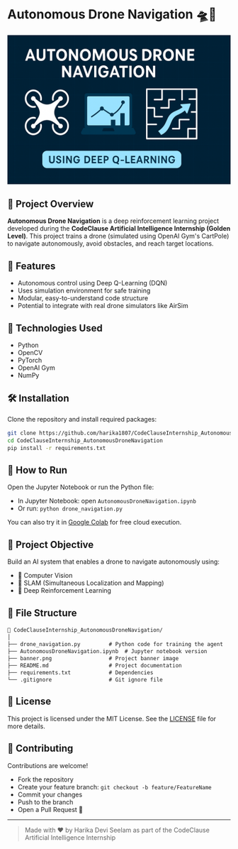 
# Autonomous Drone Navigation 🛸🤖

![Banner](banner.png)

## 🚀 Project Overview
**Autonomous Drone Navigation** is a deep reinforcement learning project developed during the **CodeClause Artificial Intelligence Internship (Golden Level)**. This project trains a drone (simulated using OpenAI Gym's CartPole) to navigate autonomously, avoid obstacles, and reach target locations.

## 📌 Features
- Autonomous control using Deep Q-Learning (DQN)
- Uses simulation environment for safe training
- Modular, easy-to-understand code structure
- Potential to integrate with real drone simulators like AirSim

## 🧠 Technologies Used
- Python
- OpenCV
- PyTorch
- OpenAI Gym
- NumPy

## 🛠️ Installation

Clone the repository and install required packages:

```bash
git clone https://github.com/harika1807/CodeClauseInternship_AutonomousDroneNavigation.git
cd CodeClauseInternship_AutonomousDroneNavigation
pip install -r requirements.txt
```

## 🧪 How to Run

Open the Jupyter Notebook or run the Python file:

- In Jupyter Notebook: open `AutonomousDroneNavigation.ipynb`
- Or run: `python drone_navigation.py`

You can also try it in [Google Colab](https://colab.research.google.com/) for free cloud execution.

## 🎯 Project Objective

Build an AI system that enables a drone to navigate autonomously using:
- 📸 Computer Vision
- 🧭 SLAM (Simultaneous Localization and Mapping)
- 🧠 Deep Reinforcement Learning

## 📂 File Structure

```
📁 CodeClauseInternship_AutonomousDroneNavigation/
│
├── drone_navigation.py         # Python code for training the agent
├── AutonomousDroneNavigation.ipynb  # Jupyter notebook version
├── banner.png                  # Project banner image
├── README.md                   # Project documentation
├── requirements.txt            # Dependencies
└── .gitignore                  # Git ignore file
```

## 📜 License
This project is licensed under the MIT License. See the [LICENSE](LICENSE) file for more details.

## 🤝 Contributing
Contributions are welcome!

- Fork the repository
- Create your feature branch: `git checkout -b feature/FeatureName`
- Commit your changes
- Push to the branch
- Open a Pull Request 🚀

---

> Made with ❤️ by Harika Devi Seelam as part of the CodeClause Artificial Intelligence Internship
